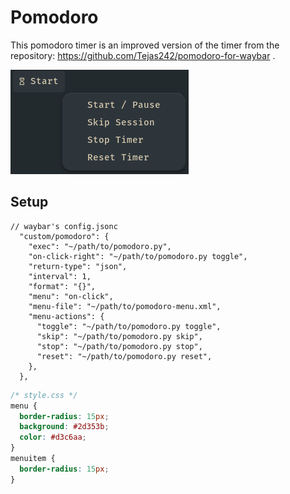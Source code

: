 # Pomodoro

This pomodoro timer is an improved version of the timer from the repository: https://github.com/Tejas242/pomodoro-for-waybar .

![Menu](./pomodoro_menu.png)

## Setup

```jsonc
// waybar's config.jsonc
  "custom/pomodoro": {
    "exec": "~/path/to/pomodoro.py",
    "on-click-right": "~/path/to/pomodoro.py toggle",
    "return-type": "json",
    "interval": 1,
    "format": "{}",
    "menu": "on-click",
    "menu-file": "~/path/to/pomodoro-menu.xml",
    "menu-actions": {
      "toggle": "~/path/to/pomodoro.py toggle",
      "skip": "~/path/to/pomodoro.py skip",
      "stop": "~/path/to/pomodoro.py stop",
      "reset": "~/path/to/pomodoro.py reset",
    },
  },
```

```css
/* style.css */
menu {
  border-radius: 15px;
  background: #2d353b;
  color: #d3c6aa;
}
menuitem {
  border-radius: 15px;
}
```
